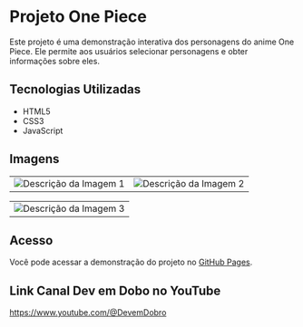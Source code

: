 # Projeto One Piece

Este projeto é uma demonstração interativa dos personagens do anime One Piece. Ele permite aos usuários selecionar personagens e obter informações sobre eles.

## Tecnologias Utilizadas

- HTML5
- CSS3
- JavaScript

## Imagens

<table>
  <tr>
    <td align="center">
      <img src="https://github.com/LucasCosta-Code23/One-Piece/assets/65690816/5225dea7-1d64-40e8-818f-fb234e85c7f8" alt="Descrição da Imagem 1">
    </td>
    <td align="center">
      <img src="https://github.com/LucasCosta-Code23/One-Piece/assets/65690816/0a1b3be5-0459-4d8f-9c26-71132d2bb871" alt="Descrição da Imagem 2">
    </td>
  </tr>
</table>
<table>
   <tr>
    <td align="center">
      <img src="https://github.com/LucasCosta-Code23/One-Piece/assets/65690816/7ea58cb6-2372-4368-88fe-c49d1ee2688f" alt="Descrição da Imagem 3">
    </td>
  </tr>
</table>

## Acesso

Você pode acessar a demonstração do projeto no [GitHub Pages](https://lucascosta-code23.github.io/One-Piece/).

## Link Canal Dev em Dobo no YouTube
https://www.youtube.com/@DevemDobro




